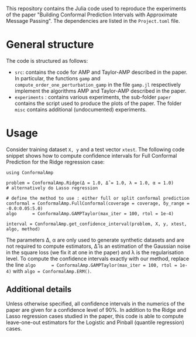 This repository contains the Julia code used to reproduce the experiments of the paper "Building Conformal Prediction Intervals with Approximate Message Passing". The dependencies are listed in the `Project.toml` file.

# General structure 

The code is structured as follows:

* `src`: contains the code for AMP and Taylor-AMP described in the paper. In particular, the functions `gamp` and `compute_order_one_perturbation_gamp` in the file `gamp.jl` respectively implement the algorithms AMP and Taylor-AMP described in the paper.
* `experiments` : contains various experiments, the sub-folder `paper` contains the script used to produce the plots of the paper. The folder `misc` contains additional (undocumented) experiments.

# Usage

Consider training dataset `X, y` and a test vector `xtest`. The following code snippet shows how to compute confidence intervals for Full Conformal Prediction for the Ridge regression case:

```
using ConformalAmp

problem = ConformalAmp.Ridge(Δ = 1.0, Δ̂ = 1.0, λ = 1.0, α = 1.0)
# alternatively do Lasso regression

# define the method to use : either full or split conformal prediction
conformal = ConformalAmp.FullConformal(coverage = coverage, δy_range = -0.0:0.05:5.0)
algo      = ConformalAmp.GAMPTaylor(max_iter = 100, rtol = 1e-4)

interval = ConformalAmp.get_confidence_interval(problem, X, y, xtest, algo, method)
```

The parameters Δ, α are only used to generate synthetic datasets and are not required to compute estimators, Δ̂ is an estimation of the Gaussian noise in the square loss (we fix it at one in the paper) and λ is the regularisation level. To compute the confidence intervals exactly with our method, replace the line `algo      = ConformalAmp.GAMPTaylor(max_iter = 100, rtol = 1e-4)` with `algo = ConformalAmp.ERM()`.

## Additional details

Unless otherwise specified, all confidence intervals in the numerics of the paper are given for a confidence level of 90%. In addition to the Ridge and Lasso regression cases studied in the paper, this code is able to compute leave-one-out estimators for the Logistic and Pinball (quantile regression) cases.